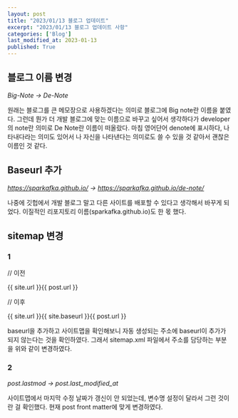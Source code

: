 ```yaml
---
layout: post
title: "2023/01/13 블로그 업데이트"
excerpt: "2023/01/13 블로그 업데이트 사항"
categories: ['Blog']
last_modified_at: 2023-01-13
published: True
---
```


## 블로그 이름 변경

_Big-Note -> De-Note_

원래는 블로그를 큰 메모장으로 사용하겠다는 의미로 블로그에 Big note란 이름을 붙였다. 그런데 뭔가 더 개발 블로그에 맞는 이름으로 바꾸고 싶어서 생각하다가 developer의 note란 의미로 De Note란 이름이 떠올랐다. 마침 영어단어 denote에 표시하다, 나타내다라는 의미도 있어서 나 자신을 나타낸다는 의미로도 쓸 수 있을 것 같아서 괜찮은 이름인 것 같다.

## Baseurl 추가

_https://sparkafka.github.io/ -> https://sparkafka.github.io/de-note/_

나중에 깃헙에서 개발 블로그 말고 다른 사이트를 배포할 수 있다고 생각해서 바꾸게 되었다. 이질적인 리포지토리 이름(sparkafka.github.io)도 한 몫 했다.

## sitemap 변경 

### 1

// 이전

\{\{ site.url \}\}\{\{ post.url \}\}
    
// 이후

\{\{ site.url \}\}\{\{ site.baseurl \}\}\{\{ post.url \}\}

baseurl을 추가하고 사이트맵을 확인해보니 자동 생성되는 주소에 baseurl이 추가가 되지 않는다는 것을 확인하였다. 그래서 sitemap.xml 파일에서 주소를 담당하는 부분을 위와 같이 변경하였다.

### 2

_post.lastmod -> post.last_modified_at_

사이트맵에서 마지막 수정 날짜가 갱신이 안 되었는데, 변수명 설정이 달라서 그런 것이란 걸 확인했다. 현재 post front matter에 맞게 변경하였다.
